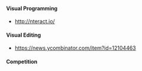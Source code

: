 #### Visual Programming

- http://nteract.io/

#### Visual Editing

- https://news.ycombinator.com/item?id=12104463

#### Competition
